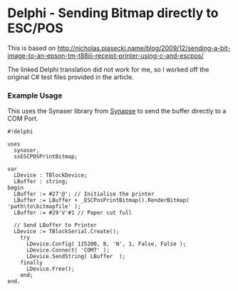 # Delphi - Sending Bitmap directly to ESC/POS #

This is based on http://nicholas.piasecki.name/blog/2009/12/sending-a-bit-image-to-an-epson-tm-t88iii-receipt-printer-using-c-and-escpos/

The linked Delphi translation did not work for me, so I worked off the original C# test files provided in the article.

### Example Usage ###

This uses the Synaser library from [Synapse](http://www.ararat.cz/synapse/) to send the buffer directly to a COM Port.

```
#!delphi

uses
  synaser,
  ssESCPOSPrintBitmap;

var
  LDevice : TBlockDevice;
  LBuffer : string;
begin
  LBuffer := #27'@'; // Initialise the printer
  LBuffer := LBuffer + _ESCPosPrintBitmap().RenderBitmap( 'path\to\bitmapfile' );
  LBuffer := #29'V'#1 // Paper cut full
  
  // Send LBuffer to Printer
  LDevice := TBlockSerial.Create();
    try
      LDevice.Config( 115200, 8, 'N', 1, False, False );
      LDevice.Connect( 'COM7' );
      LDevice.SendString( LBuffer  );
    finally
      LDevice.Free();
    end;
end.
```